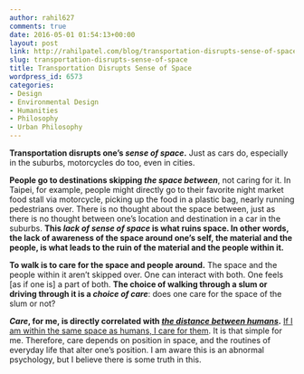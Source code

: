 ```yaml
---
author: rahil627
comments: true
date: 2016-05-01 01:54:13+00:00
layout: post
link: http://rahilpatel.com/blog/transportation-disrupts-sense-of-space/
slug: transportation-disrupts-sense-of-space
title: Transportation Disrupts Sense of Space
wordpress_id: 6573
categories:
- Design
- Environmental Design
- Humanities
- Philosophy
- Urban Philosophy
---
```


**Transportation disrupts one’s _sense of space_.** Just as cars do, especially in the suburbs, motorcycles do too, even in cities.

**People go to destinations skipping _the space between_**, not caring for it. In Taipei, for example, people might directly go to their favorite night market food stall via motorcycle, picking up the food in a plastic bag, nearly running pedestrians over. There is no thought about the space between, just as there is no thought between one’s location and destination in a car in the suburbs. **This _lack of sense of space_ is what ruins space. In other words, the lack of awareness of the space around one’s self, the material and the people, is what leads to the ruin of the material and the people within it.**

**To walk is to care for the space and people around.** The space and the people within it aren’t skipped over. One can interact with both. One feels [as if one is] a part of both. **The choice of walking through a slum or driving through it is a _choice of care_**: does one care for the space of the slum or not?

**_Care_, for me, is directly correlated with [_the distance between humans_](http://www.rahilpatel.com/blog/the-distance-between-humans).** [If I am within the same space as humans, I care for them](http://www.rahilpatel.com/blog/will-to-take-care-of-locality). It is that simple for me. Therefore, care depends on position in space, and the routines of everyday life that alter one’s position. I am aware this is an abnormal psychology, but I believe there is some truth in this.
